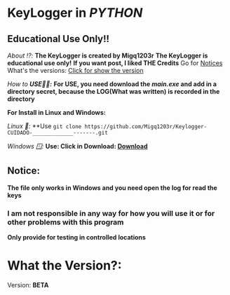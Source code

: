 # **KeyLogger** in *PYTHON*
## **Educational Use Only!!**

*About ⁉️:*
  **The KeyLogger is created by Migq1203r**
  **The KeyLogger is educational use only!**
  **If you want post, I liked THE Credits**
  Go for [Notices](#notice)
  What's the versions: [Click for show the version](#what-the-version?)

  
*How to **USE🧑‍💻:***
 **For USE, you need download the *main.exe* and add in a directory secret, because the LOG(What was written) is recorded in the directory**


**For Install in Linux and Windows:**


*Linux 🐧:*
**Use ```git clone https://github.com/Migq1203r/Keylogger-CUIDADO-_____________-------.git```

*Windows 🪟:*
**Use: Click in Download: [Download](https://github.com/Migq1203r/Keylogger-CUIDADO-_____________-------/archive/refs/heads/main.zip)**

## Notice:
**The file only works in Windows and you need open the log for read the keys**
### **I am not responsible in any way for how you will use it or for other problems with this program**
**Only provide for testing in controlled locations**


# **What the Version?:**
Version: **BETA**
